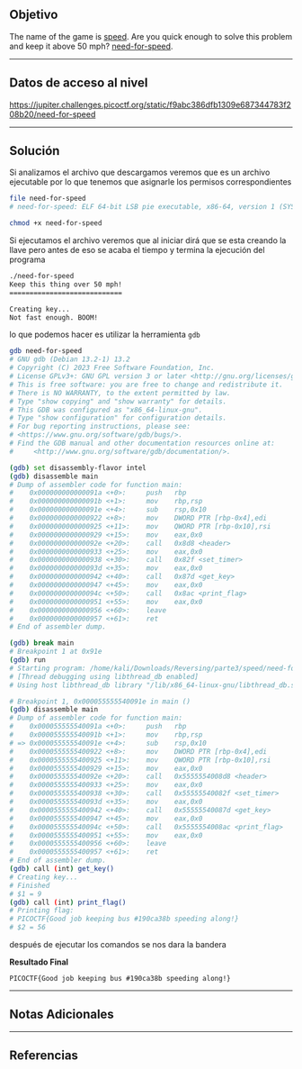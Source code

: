 ## Objetivo 

The name of the game is [speed](https://www.youtube.com/watch?v=8piqd2BWeGI). Are you quick enough to solve this problem and keep it above 50 mph? [need-for-speed](https://jupiter.challenges.picoctf.org/static/f9abc386dfb1309e687344783f208b20/need-for-speed).

---
## Datos de acceso al nivel 

https://jupiter.challenges.picoctf.org/static/f9abc386dfb1309e687344783f208b20/need-for-speed

---
## Solución 

Si analizamos el archivo que descargamos veremos que es un archivo ejecutable por lo que tenemos que asignarle los permisos correspondientes 

```bash
file need-for-speed 
# need-for-speed: ELF 64-bit LSB pie executable, x86-64, version 1 (SYSV), dynamically linked, interpreter /lib64/ld-linux-x86-64.so.2, for GNU/Linux 3.2.0, BuildID[sha1]=b4b1e824082c140091043151ab990149efa44806, not stripped

chmod +x need-for-speed 

```

Si ejecutamos el archivo veremos que al iniciar dirá que se esta creando la llave pero antes de eso se acaba el tiempo y termina la ejecución del programa 

```bash
./need-for-speed  
Keep this thing over 50 mph!
============================

Creating key...
Not fast enough. BOOM!
```

lo que podemos hacer es utilizar la herramienta `gdb`

``` bash
gdb need-for-speed 
# GNU gdb (Debian 13.2-1) 13.2
# Copyright (C) 2023 Free Software Foundation, Inc.
# License GPLv3+: GNU GPL version 3 or later <http://gnu.org/licenses/gpl.html>
# This is free software: you are free to change and redistribute it.
# There is NO WARRANTY, to the extent permitted by law.
# Type "show copying" and "show warranty" for details.
# This GDB was configured as "x86_64-linux-gnu".
# Type "show configuration" for configuration details.
# For bug reporting instructions, please see:
# <https://www.gnu.org/software/gdb/bugs/>.
# Find the GDB manual and other documentation resources online at:
#     <http://www.gnu.org/software/gdb/documentation/>.

(gdb) set disassembly-flavor intel
(gdb) disassemble main
# Dump of assembler code for function main:
#    0x000000000000091a <+0>:     push   rbp
#    0x000000000000091b <+1>:     mov    rbp,rsp
#    0x000000000000091e <+4>:     sub    rsp,0x10
#    0x0000000000000922 <+8>:     mov    DWORD PTR [rbp-0x4],edi
#    0x0000000000000925 <+11>:    mov    QWORD PTR [rbp-0x10],rsi
#    0x0000000000000929 <+15>:    mov    eax,0x0
#    0x000000000000092e <+20>:    call   0x8d8 <header>
#    0x0000000000000933 <+25>:    mov    eax,0x0
#    0x0000000000000938 <+30>:    call   0x82f <set_timer>
#    0x000000000000093d <+35>:    mov    eax,0x0
#    0x0000000000000942 <+40>:    call   0x87d <get_key>
#    0x0000000000000947 <+45>:    mov    eax,0x0
#    0x000000000000094c <+50>:    call   0x8ac <print_flag>
#    0x0000000000000951 <+55>:    mov    eax,0x0
#    0x0000000000000956 <+60>:    leave
#    0x0000000000000957 <+61>:    ret
# End of assembler dump.

(gdb) break main 
# Breakpoint 1 at 0x91e
(gdb) run
# Starting program: /home/kali/Downloads/Reversing/parte3/speed/need-for-speed 
# [Thread debugging using libthread_db enabled]
# Using host libthread_db library "/lib/x86_64-linux-gnu/libthread_db.so.1".

# Breakpoint 1, 0x000055555540091e in main ()
(gdb) disassemble main
# Dump of assembler code for function main:
#    0x000055555540091a <+0>:     push   rbp
#    0x000055555540091b <+1>:     mov    rbp,rsp
# => 0x000055555540091e <+4>:     sub    rsp,0x10
#    0x0000555555400922 <+8>:     mov    DWORD PTR [rbp-0x4],edi
#    0x0000555555400925 <+11>:    mov    QWORD PTR [rbp-0x10],rsi
#    0x0000555555400929 <+15>:    mov    eax,0x0
#    0x000055555540092e <+20>:    call   0x5555554008d8 <header>
#    0x0000555555400933 <+25>:    mov    eax,0x0
#    0x0000555555400938 <+30>:    call   0x55555540082f <set_timer>
#    0x000055555540093d <+35>:    mov    eax,0x0
#    0x0000555555400942 <+40>:    call   0x55555540087d <get_key>
#    0x0000555555400947 <+45>:    mov    eax,0x0
#    0x000055555540094c <+50>:    call   0x5555554008ac <print_flag>
#    0x0000555555400951 <+55>:    mov    eax,0x0
#    0x0000555555400956 <+60>:    leave
#    0x0000555555400957 <+61>:    ret
# End of assembler dump.
(gdb) call (int) get_key()
# Creating key...
# Finished
# $1 = 9
(gdb) call (int) print_flag()
# Printing flag:
# PICOCTF{Good job keeping bus #190ca38b speeding along!}
# $2 = 56
```

después de ejecutar los comandos se nos dara la bandera 

**Resultado Final**
```
PICOCTF{Good job keeping bus #190ca38b speeding along!}
```

---
## Notas Adicionales 

---
## Referencias 